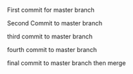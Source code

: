 First commit for master branch

Second Commit to master branch

third commit to master branch

fourth commit to master branch

final commit to master branch then merge



